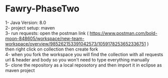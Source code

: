 # Fawry-PhaseTwo
1- Java Version: 8.0 <br>
2- project setup: maven <br>
3- run requests: open the postman link ( https://www.postman.com/bold-moon-848605/workspace/new-team-workspace/overview/985262153391042573/1059178253652336751 ) <br>
then right click on collection then create fork <br>
4- when you fork the workspace you will find the collection with all requests url & header and body so you won't need to type everything manually <br>
5- clone the repository as a local reposotory and then import it in eclipse as maven project 
